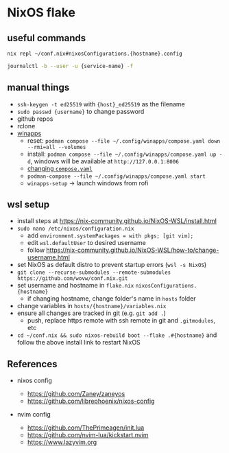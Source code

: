 # NixOS flake

## useful commands

```sh
nix repl ~/conf.nix#nixosConfigurations.{hostname}.config
```

```sh
journalctl -b --user -u {service-name} -f
```

## manual things

- `ssh-keygen -t ed25519` with `{host}_ed25519` as the filename
- `sudo passwd {username}` to change password
- github repos
- rclone
- [winapps](https://github.com/winapps-org/winapps)
  - reset: `podman compose --file ~/.config/winapps/compose.yaml down --rmi=all --volumes`
  - install: `podman compose --file ~/.config/winapps/compose.yaml up -d`, windows will be available at `http://127.0.0.1:8006`
  - [changing `compose.yaml`](https://github.com/winapps-org/winapps/blob/main/docs/docker.md#changing-composeyaml)
  - `podman-compose --file ~/.config/winapps/compose.yaml start`
  - `winapps-setup` -> launch windows from rofi

## wsl setup

- install steps at <https://nix-community.github.io/NixOS-WSL/install.html>
- `sudo nano /etc/nixos/configuration.nix`
  - add `environment.systemPackages = with pkgs; [git vim];`
  - edit `wsl.defaultUser` to desired username
  - follow <https://nix-community.github.io/NixOS-WSL/how-to/change-username.html>
- set NixOS as default distro to prevent startup errors (`wsl -s NixOS`)
- `git clone --recurse-submodules --remote-submodules https://github.com/wovw/conf.nix.git`
- set username and hostname in `flake.nix` `nixosConfigurations.{hostname}`
  - if changing hostname, change folder's name in `hosts` folder
- change variables in `hosts/{hostname}/variables.nix`
- ensure all changes are tracked in git (e.g. `git add .`)
  - push, replace https remote with ssh remote in git and `.gitmodules`, etc
- `cd ~/conf.nix && sudo nixos-rebuild boot --flake .#{hostname}` and follow the above install link to restart NixOS

## References

- nixos config

  - <https://github.com/Zaney/zaneyos>
  - <https://github.com/librephoenix/nixos-config>

- nvim config
  - <https://github.com/ThePrimeagen/init.lua>
  - <https://github.com/nvim-lua/kickstart.nvim>
  - <https://www.lazyvim.org>

